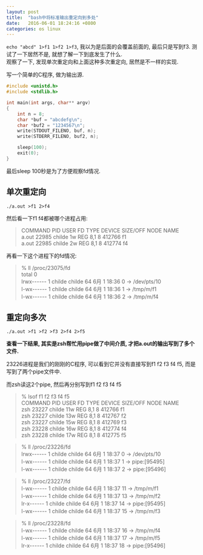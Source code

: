 ```yaml
---
layout: post
title:  "bash中将标准输出重定向到多处"
date:   2016-06-01 18:24:16 +0800
categories: os linux
---
```


`echo "abcd" 1>f1 1>f2 1>f3`, 我以为是后面的会覆盖前面的, 最后只是写到f3. 测试了一下居然不是, 就想了解一下到底发生了什么.  
观察了一下, 发现单次重定向和上面这种多次重定向, 居然是不一样的实现.

写一个简单的C程序, 做为输出源.

```c
#include <unistd.h>
#include <stdlib.h>

int main(int args, char** argv)
{
    int n = 8;
    char *buf = "abcdefg\n";
    char *buf2 = "1234567\n";
    write(STDOUT_FILENO, buf, n);
    write(STDERR_FILENO, buf2, n);

    sleep(100);
    exit(0);
}
```

最后sleep 100秒是为了方便观察fd情况.

## 单次重定向

    ./a.out >f1 2>f4

然后看一下f1 f4都被哪个进程占用:

>   COMMAND   PID   USER   FD   TYPE DEVICE SIZE/OFF   NODE NAME  
    a.out   22985 childe    1w   REG    8,1        8 412766 f1  
    a.out   22985 childe    2w   REG    8,1        8 412774 f4  

再看一下这个进程下的fd情况:

>   % ll /proc/23075/fd  
    total 0  
    lrwx------ 1 childe childe 64  6月  1 18:36 0 -> /dev/pts/10  
    l-wx------ 1 childe childe 64  6月  1 18:36 1 -> /tmp/m/f1  
    l-wx------ 1 childe childe 64  6月  1 18:36 2 -> /tmp/m/f4  


## 重定向多次

    ./a.out >f1 >f2 >f3 2>f4 2>f5 

**查看一下结果, 其实是zsh帮忙用pipe做了中间介质, 才把a.out的输出写到了多个文件.**

23226进程是我们的刚刚的C程序, 可以看到它并没有直接写到f1 f2 f3 f4 f5, 而是写到了两个pipe文件中.

而zsh读这2个pipe, 然后再分别写到f1 f2 f3 f4 f5

>   % lsof f1 f2 f3 f4 f5  
    COMMAND   PID   USER   FD   TYPE DEVICE SIZE/OFF   NODE NAME  
    zsh     23227 childe   11w   REG    8,1        8 412766 f1  
    zsh     23227 childe   13w   REG    8,1        8 412767 f2  
    zsh     23227 childe   15w   REG    8,1        8 412769 f3  
    zsh     23228 childe   16w   REG    8,1        8 412774 f4  
    zsh     23228 childe   17w   REG    8,1        8 412775 f5  

>   % ll /proc/23226/fd  
    lrwx------ 1 childe childe 64  6月  1 18:37 0 -> /dev/pts/10  
    l-wx------ 1 childe childe 64  6月  1 18:37 1 -> pipe:[95495]  
    l-wx------ 1 childe childe 64  6月  1 18:37 2 -> pipe:[95496]  

>   % ll /proc/23227/fd  
    l-wx------ 1 childe childe 64  6月  1 18:37 11 -> /tmp/m/f1  
    l-wx------ 1 childe childe 64  6月  1 18:37 13 -> /tmp/m/f2  
    lr-x------ 1 childe childe 64  6月  1 18:37 14 -> pipe:[95495]  
    l-wx------ 1 childe childe 64  6月  1 18:37 15 -> /tmp/m/f3

>   % ll /proc/23228/fd  
    l-wx------ 1 childe childe 64  6月  1 18:37 16 -> /tmp/m/f4  
    l-wx------ 1 childe childe 64  6月  1 18:37 17 -> /tmp/m/f5  
    lr-x------ 1 childe childe 64  6月  1 18:37 18 -> pipe:[95496]  
